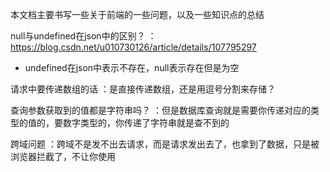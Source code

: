 
本文档主要书写一些关于前端的一些问题，以及一些知识点的总结

null与undefined在json中的区别？
：<https://blog.csdn.net/u010730126/article/details/107795297>

- undefined在json中表示不存在，null表示存在但是为空

请求中要传递数组的话
：是直接传递数组，还是用逗号分割来存储？

查询参数获取到的值都是字符串吗？
：但是数据库查询就是需要你传递对应的类型的值的，要数字类型的，你传递了字符串就是查不到的

跨域问题
：跨域不是发不出去请求，而是请求发出去了，也拿到了数据，只是被浏览器拦截了，不让你使用
